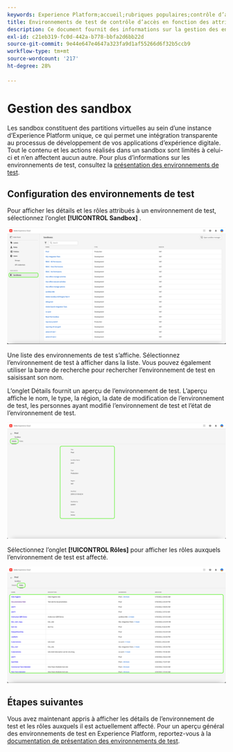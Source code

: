 ```yaml
---
keywords: Experience Platform;accueil;rubriques populaires;contrôle d’accès;contrôle d’accès basé sur les attributs;ABAC
title: Environnements de test de contrôle d’accès en fonction des attributs
description: Ce document fournit des informations sur la gestion des environnements de test par le biais de l’interface Autorisations dans Adobe Experience Cloud.
exl-id: c21eb319-fc0d-442a-b778-bbfa2d6bb22d
source-git-commit: 9e44e647e4647a323fa9d1af55266d6f32b5ccb9
workflow-type: tm+mt
source-wordcount: '217'
ht-degree: 28%

---
```


# Gestion des sandbox

Les sandbox constituent des partitions virtuelles au sein d’une instance d’Experience Platform unique, ce qui permet une intégration transparente au processus de développement de vos applications d’expérience digitale. Tout le contenu et les actions réalisés dans un sandbox sont limités à celui-ci et n’en affectent aucun autre. Pour plus d’informations sur les environnements de test, consultez la [présentation des environnements de test](../../../sandboxes/home.md).

## Configuration des environnements de test

Pour afficher les détails et les rôles attribués à un environnement de test, sélectionnez l’onglet **[!UICONTROL Sandbox]** .

![flac-sandbox-tab](../../images/flac-ui/flac-sandboxes-tab.png)

Une liste des environnements de test s’affiche. Sélectionnez l’environnement de test à afficher dans la liste. Vous pouvez également utiliser la barre de recherche pour rechercher l’environnement de test en saisissant son nom.

L’onglet Détails fournit un aperçu de l’environnement de test. L’aperçu affiche le nom, le type, la région, la date de modification de l’environnement de test, les personnes ayant modifié l’environnement de test et l’état de l’environnement de test.

![flac-sandbox-details](../../images/flac-ui/flac-sandboxes-details.png)

Sélectionnez l’onglet **[!UICONTROL Rôles]** pour afficher les rôles auxquels l’environnement de test est affecté.

![flac-sandboxes-rôles](../../images/flac-ui/flac-sandboxes-roles.png)

## Étapes suivantes

Vous avez maintenant appris à afficher les détails de l’environnement de test et les rôles auxquels il est actuellement affecté. Pour un aperçu général des environnements de test en Experience Platform, reportez-vous à la [documentation de présentation des environnements de test](../../sanboxes/../ui/overview.md).
